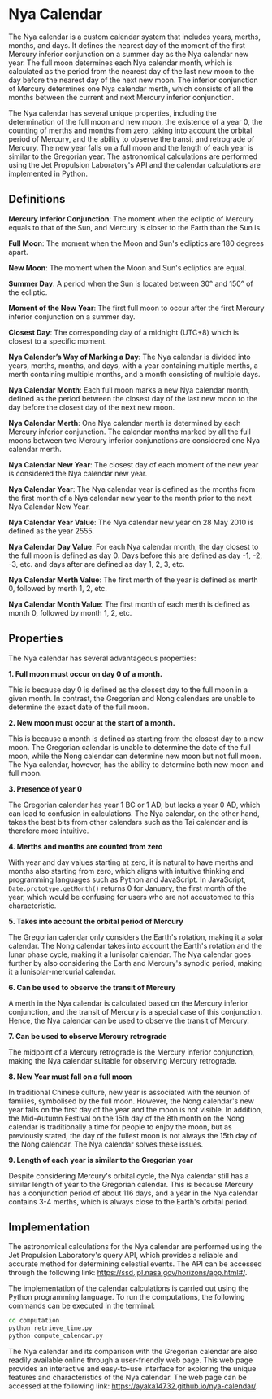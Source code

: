 # Nya Calendar

The Nya calendar is a custom calendar system that includes years, merths, months, and days. It defines the nearest day of the moment of the first Mercury inferior conjunction on a summer day as the Nya calendar new year. The full moon determines each Nya calendar month, which is calculated as the period from the nearest day of the last new moon to the day before the nearest day of the next new moon. The inferior conjunction of Mercury determines one Nya calendar merth, which consists of all the months between the current and next Mercury inferior conjunction.

The Nya calendar has several unique properties, including the determination of the full moon and new moon, the existence of a year 0, the counting of merths and months from zero, taking into account the orbital period of Mercury, and the ability to observe the transit and retrograde of Mercury. The new year falls on a full moon and the length of each year is similar to the Gregorian year. The astronomical calculations are performed using the Jet Propulsion Laboratory's API and the calendar calculations are implemented in Python.

## Definitions

**Mercury Inferior Conjunction**: The moment when the ecliptic of Mercury equals to that of the Sun, and Mercury is closer to the Earth than the Sun is.

**Full Moon**: The moment when the Moon and Sun's ecliptics are 180 degrees apart.

**New Moon**: The moment when the Moon and Sun's ecliptics are equal.

**Summer Day**: A period when the Sun is located between 30° and 150° of the ecliptic.

**Moment of the New Year**: The first full moon to occur after the first Mercury inferior conjunction on a summer day.

**Closest Day**: The corresponding day of a midnight (UTC+8) which is closest to a specific moment.

**Nya Calender’s Way of Marking a Day**: The Nya calendar is divided into years, merths, months, and days, with a year containing multiple merths, a merth containing multiple months, and a month consisting of multiple days.

**Nya Calendar Month**: Each full moon marks a new Nya calendar month, defined as the period between the closest day of the last new moon to the day before the closest day of the next new moon.

**Nya Calendar Merth**: One Nya calendar merth is determined by each Mercury inferior conjunction. The calendar months marked by all the full moons between two Mercury inferior conjunctions are considered one Nya calendar merth.

**Nya Calendar New Year**: The closest day of each moment of the new year is considered the Nya calendar new year.

**Nya Calendar Year**: The Nya calendar year is defined as the months from the first month of a Nya calendar new year to the month prior to the next Nya Calendar New Year.

**Nya Calendar Year Value**: The Nya calendar new year on 28 May 2010 is defined as the year 2555.

**Nya Calendar Day Value**: For each Nya calendar month, the day closest to the full moon is defined as day 0. Days before this are defined as day -1, -2, -3, etc. and days after are defined as day 1, 2, 3, etc.

**Nya Calendar Merth Value**: The first merth of the year is defined as merth 0, followed by merth 1, 2, etc.

**Nya Calendar Month Value**: The first month of each merth is defined as month 0, followed by month 1, 2, etc.

## Properties

The Nya calendar has several advantageous properties:

**1. Full moon must occur on day 0 of a month.**

This is because day 0 is defined as the closest day to the full moon in a given month. In contrast, the Gregorian and Nong calendars are unable to determine the exact date of the full moon.

**2. New moon must occur at the start of a month.**

This is because a month is defined as starting from the closest day to a new moon. The Gregorian calendar is unable to determine the date of the full moon, while the Nong calendar can determine new moon but not full moon. The Nya calendar, however, has the ability to determine both new moon and full moon.

**3. Presence of year 0**

The Gregorian calendar has year 1 BC or 1 AD, but lacks a year 0 AD, which can lead to confusion in calculations. The Nya calendar, on the other hand, takes the best bits from other calendars such as the Tai calendar and is therefore more intuitive.

**4. Merths and months are counted from zero**

With year and day values starting at zero, it is natural to have merths and months also starting from zero, which aligns with intuitive thinking and programming languages such as Python and JavaScript. In JavaScript, `Date.prototype.getMonth()` returns 0 for January, the first month of the year, which would be confusing for users who are not accustomed to this characteristic.

**5. Takes into account the orbital period of Mercury**

The Gregorian calendar only considers the Earth's rotation, making it a solar calendar. The Nong calendar takes into account the Earth's rotation and the lunar phase cycle, making it a lunisolar calendar. The Nya calendar goes further by also considering the Earth and Mercury's synodic period, making it a lunisolar-mercurial calendar.

**6. Can be used to observe the transit of Mercury**

A merth in the Nya calendar is calculated based on the Mercury inferior conjunction, and the transit of Mercury is a special case of this conjunction. Hence, the Nya calendar can be used to observe the transit of Mercury.

**7. Can be used to observe Mercury retrograde**

The midpoint of a Mercury retrograde is the Mercury inferior conjunction, making the Nya calendar suitable for observing Mercury retrograde.

**8. New Year must fall on a full moon**

In traditional Chinese culture, new year is associated with the reunion of families, symbolised by the full moon. However, the Nong calendar's new year falls on the first day of the year and the moon is not visible. In addition, the Mid-Autumn Festival on the 15th day of the 8th month on the Nong calendar is traditionally a time for people to enjoy the moon, but as previously stated, the day of the fullest moon is not always the 15th day of the Nong calendar. The Nya calendar solves these issues.

**9. Length of each year is similar to the Gregorian year**

Despite considering Mercury's orbital cycle, the Nya calendar still has a similar length of year to the Gregorian calendar. This is because Mercury has a conjunction period of about 116 days, and a year in the Nya calendar contains 3-4 merths, which is always close to the Earth's orbital period.

## Implementation

The astronomical calculations for the Nya calendar are performed using the Jet Propulsion Laboratory's query API, which provides a reliable and accurate method for determining celestial events. The API can be accessed through the following link: <https://ssd.jpl.nasa.gov/horizons/app.html#/>.

The implementation of the calendar calculations is carried out using the Python programming language. To run the computations, the following commands can be executed in the terminal:

```sh
cd computation
python retrieve_time.py
python compute_calendar.py
```

The Nya calendar and its comparison with the Gregorian calendar are also readily available online through a user-friendly web page. This web page provides an interactive and easy-to-use interface for exploring the unique features and characteristics of the Nya calendar. The web page can be accessed at the following link: <https://ayaka14732.github.io/nya-calendar/>.
